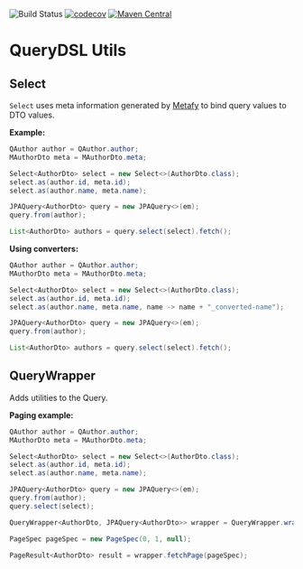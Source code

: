 ![Build Status](https://github.com/laboratoriobridge/querydsl-utils/actions/workflows/maven.yml/badge.svg)
[![codecov](https://codecov.io/gh/laboratoriobridge/querydsl-utils/branch/master/graph/badge.svg)](https://codecov.io/gh/laboratoriobridge/querydsl-utils)
[![Maven Central](https://maven-badges.herokuapp.com/maven-central/br.ufsc.bridge/querydsl-utils/badge.svg)](https://maven-badges.herokuapp.com/maven-central/br.ufsc.bridge/querydsl-utils)

# QueryDSL Utils


## Select

`Select` uses meta information generated by [Metafy](https://github.com/laboratoriobridge/metafy) to bind query values to DTO values.

**Example:**
```java
QAuthor author = QAuthor.author;
MAuthorDto meta = MAuthorDto.meta;

Select<AuthorDto> select = new Select<>(AuthorDto.class);
select.as(author.id, meta.id);
select.as(author.name, meta.name);

JPAQuery<AuthorDto> query = new JPAQuery<>(em);
query.from(author);

List<AuthorDto> authors = query.select(select).fetch();
```

**Using converters:**
```java
QAuthor author = QAuthor.author;
MAuthorDto meta = MAuthorDto.meta;

Select<AuthorDto> select = new Select<>(AuthorDto.class);
select.as(author.id, meta.id);
select.as(author.name, meta.name, name -> name + "_converted-name");

JPAQuery<AuthorDto> query = new JPAQuery<>(em);
query.from(author);

List<AuthorDto> authors = query.select(select).fetch();
```

## QueryWrapper

Adds utilities to the Query.

**Paging example:**
```java
QAuthor author = QAuthor.author;
MAuthorDto meta = MAuthorDto.meta;

Select<AuthorDto> select = new Select<>(AuthorDto.class);
select.as(author.id, meta.id);
select.as(author.name, meta.name);

JPAQuery<AuthorDto> query = new JPAQuery<>(em);
query.from(author);
query.select(select);

QueryWrapper<AuthorDto, JPAQuery<AuthorDto>> wrapper = QueryWrapper.wrap(query);

PageSpec pageSpec = new PageSpec(0, 1, null);

PageResult<AuthorDto> result = wrapper.fetchPage(pageSpec);
```
